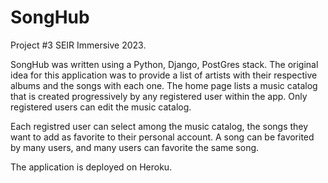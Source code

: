 # SongHub

Project #3 SEIR Immersive 2023.

SongHub was written using a Python, Django, PostGres stack.
The original idea for this application was to provide a list of artists with their respective albums and the songs with each one.
The home page lists a music catalog that is created progressively by any registered user within the app.
Only registered users can edit the music catalog.

Each registred user can select among the music catalog, the songs they want to add as favorite to their personal account.
A song can be favorited by many users, and many users can favorite the same song.

The application is deployed on Heroku.

